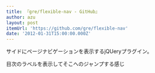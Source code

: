 ```yaml
---
title: 『gre/flexible-nav - GitHub』
author: azu
layout: post
itemUrl: 'https://github.com/gre/flexible-nav'
date: '2012-01-31T15:00:00.000Z'
---
```

サイドにページナビゲーションを表示するjQUeryプラグイン。

目次のラベルを表示してそこへのジャンプする感じ
